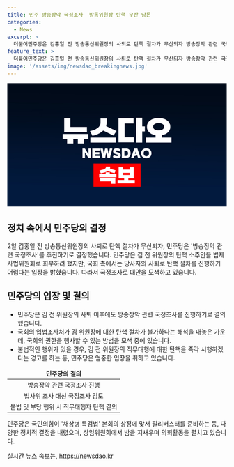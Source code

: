 ```yaml
---
title: 민주 방송장악 국정조사  방통위원장 탄핵 무산 당론
categories:
  - News
excerpt: >
  더불어민주당은 김홍일 전 방송통신위원장의 사퇴로 탄핵 절차가 무산되자 방송장악 관련 국정조사를 추진하기로 했다. 민주당은 탄핵안을 법제사법위원회로 회부하는 대신 국정조사를 진행하겠다고 밝혔다. 또한 국민의힘이 채상병 특검법 본회의 상정에 필리버스터에 맞서 상임위원회에서 밤을 새우고 있다고 전했다. 더불어민주당은 불법·부당 행위 발견시, 방송통신위원장 직무대행에 대한 즉각 탄핵을 경고했다.
feature_text: >
  더불어민주당은 김홍일 전 방송통신위원장의 사퇴로 탄핵 절차가 무산되자 방송장악 관련 국정조사를 추진하기로 했다. 민주당은 탄핵안을 법제사법위원회로 회부하는 대신 국정조사를 진행하겠다고 밝혔다. 또한 국민의힘이 채상병 특검법 본회의 상정에 필리버스터에 맞서 상임위원회에서 밤을 새우고 있다고 전했다. 더불어민주당은 불법·부당 행위 발견시, 방송통신위원장 직무대행에 대한 즉각 탄핵을 경고했다.
image: '/assets/img/newsdao_breakingnews.jpg'
---
```


<p><img src="/assets/img/newsdao_breakingnews.jpg" alt="implanttips 속보" /></p>

<h2 data-ke-size="size26">정치 속에서 민주당의 결정</h2>

<p data-ke-size="size16">2일 김홍일 전 방송통신위원장의 사퇴로 탄핵 절차가 무산되자, 민주당은 '방송장악 관련 국정조사'를 추진하기로 결정했습니다. 민주당은 김 전 위원장의 탄핵 소추안을 법제사법위원회로 회부하려 했지만, 국회 측에서는 당사자의 사퇴로 탄핵 절차를 진행하기 어렵다는 입장을 밝혔습니다. 따라서 국정조사로 대안을 모색하고 있습니다.</p>

<h2 data-ke-size="size26">민주당의 입장 및 결의</h2>

<ul>
<li>민주당은 김 전 위원장의 사퇴 이후에도 방송장악 관련 국정조사를 진행하기로 결의했습니다.</li>
<li>국회의 입법조사처가 김 위원장에 대한 탄핵 절차가 불가하다는 해석을 내놓은 가운데, 국회의 권한을 행사할 수 있는 방법을 모색 중에 있습니다.</li>
<li>불법적인 행위가 있을 경우, 김 전 위원장의 직무대행에 대한 탄핵을 즉각 시행하겠다는 경고를 하는 등, 민주당은 엄중한 입장을 취하고 있습니다.</li>
</ul>

<table>
<thead>
<tr>
<td style="text-align: center; height: 17px;"><b>민주당의 결의</b></td>
</tr>
</thead>
<tbody>
<tr>
<td style="text-align: center; height: 17px;">방송장악 관련 국정조사 진행</td>
</tr>
<tr>
<td style="text-align: center; height: 17px;">법사위 조사 대신 국정조사 검토</td>
</tr>
<tr>
<td style="text-align: center; height: 17px;">불법 및 부당 행위 시 직무대행자 탄핵 결의</td>
</tr>
</tbody>
</table>

<p data-ke-size="size16">민주당은 국민의힘이 '채상병 특검법' 본회의 상정에 맞서 필리버스터를 준비하는 등, 다양한 정치적 결정을 내렸으며, 상임위원회에서 밤을 지새우며 의회활동을 펼치고 있습니다.</p>
실시간 뉴스 속보는, <a href="https://newsdao.kr" rel="dofollow">https://newsdao.kr</a>


